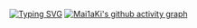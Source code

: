 [![Typing SVG](https://readme-typing-svg.demolab.com?font=Fira+Code&pause=1000&color=F7F7F7&random=false&width=435&lines=%E4%BA%BA%E8%80%81%E5%BF%83%E4%B8%8D%E8%80%81%EF%BC%8C%E7%83%AD%E6%83%85%E6%98%AF%E5%AE%9D;%E8%BA%AB%E8%80%81%E5%AE%B9%E4%B8%8D%E8%80%81%EF%BC%8C%E9%9D%92%E6%98%A5%E6%B0%B8%E8%91%86;%E5%B2%81%E8%80%81%E5%A4%A9%E9%9A%BE%E8%80%81%EF%BC%8C%E7%88%B1%E6%AF%94%E5%A4%A9%E9%AB%98)](https://git.io/typing-svg)
[![Mai1aKi's github activity graph](https://github-readme-activity-graph.vercel.app/graph?username=Mai1aKi&theme=github-compact)](https://github.com/Mai1aKi/github-readme-activity-graph)
